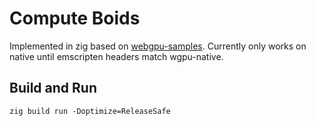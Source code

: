 # Compute Boids

Implemented in zig based on [webgpu-samples](https://github.com/webgpu/webgpu-samples).
Currently only works on native until emscripten headers match wgpu-native.

## Build and Run

```{zig}
zig build run -Doptimize=ReleaseSafe
```

